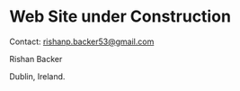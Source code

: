 # Web Site under Construction

Contact: rishanp.backer53@gmail.com


Rishan Backer


Dublin, Ireland.
